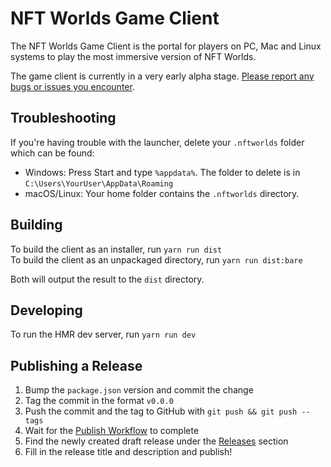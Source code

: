 # NFT Worlds Game Client

The NFT Worlds Game Client is the portal for players on PC, Mac and Linux systems to play the most immersive version of NFT Worlds.

The game client is currently in a very early alpha stage. [Please report any bugs or issues you encounter](https://github.com/NFT-Worlds/NFT-Worlds-Game-Client/issues/new).

## Troubleshooting
If you're having trouble with the launcher, delete your `.nftworlds` folder which can be found:
- Windows: Press Start and type `%appdata%`. The folder to delete is in `C:\Users\YourUser\AppData\Roaming`
- macOS/Linux: Your home folder contains the `.nftworlds` directory.

## Building
To build the client as an installer, run `yarn run dist`  
To build the client as an unpackaged directory, run `yarn run dist:bare`

Both will output the result to the `dist` directory.

## Developing
To run the HMR dev server, run `yarn run dev`

## Publishing a Release
1. Bump the `package.json` version and commit the change
2. Tag the commit in the format `v0.0.0`
3. Push the commit and the tag to GitHub with `git push && git push --tags`
4. Wait for the [Publish Workflow](https://github.com/NFT-Worlds/NFT-Worlds-Game-Client/actions/workflows/publish.yml) to complete
5. Find the newly created draft release under the [Releases](https://github.com/NFT-Worlds/NFT-Worlds-Game-Client/releases) section
6. Fill in the release title and description and publish!
